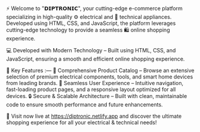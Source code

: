 ⚡ Welcome to "𝗗𝗜𝗣𝗧𝗥𝗢𝗡𝗜𝗖", your cutting-edge e-commerce platform specializing in high-quality ⚙️ electrical and 🔧 technical appliances. Developed using HTML, CSS, and JavaScript, the platform leverages cutting-edge technology to provide a seamless 🛍️ online shopping experience.

💻 Developed with Modern Technology – Built using HTML, CSS, and JavaScript, ensuring a smooth and efficient online shopping experience.

🚀 Key Features :—
🛑 Comprehensive Product Catalog – Browse an extensive selection of premium electrical components, tools, and smart home devices from leading brands.
📱 Seamless User Experience – Intuitive navigation, fast-loading product pages, and a responsive layout optimized for all devices.
🔒 Secure & Scalable Architecture – Built with clean, maintainable code to ensure smooth performance and future enhancements.

🔗 Visit now live at https://diptronic.netlify.app and discover the ultimate shopping experience for all your electrical & technical needs!

